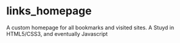 # links_homepage
A custom homepage for all bookmarks and visited sites. A Stuyd in HTML5/CSS3, and eventually Javascript
